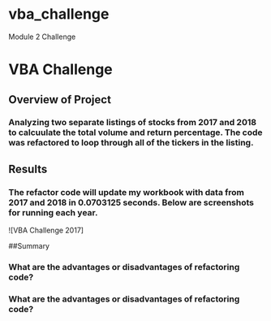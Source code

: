 # vba_challenge
Module 2 Challenge
# VBA Challenge


## Overview of Project
### Analyzing two separate listings of stocks from 2017 and 2018 to calcuulate the total volume and return percentage. The code was refactored to loop through all of the tickers in the listing. 

## Results
### The refactor code will update my workbook with data from 2017 and 2018 in 0.0703125 seconds. Below are screenshots for running each year. 

![VBA Challenge 2017]





##Summary
### What are the advantages or disadvantages of refactoring code?


### What are the advantages or disadvantages of refactoring code?
